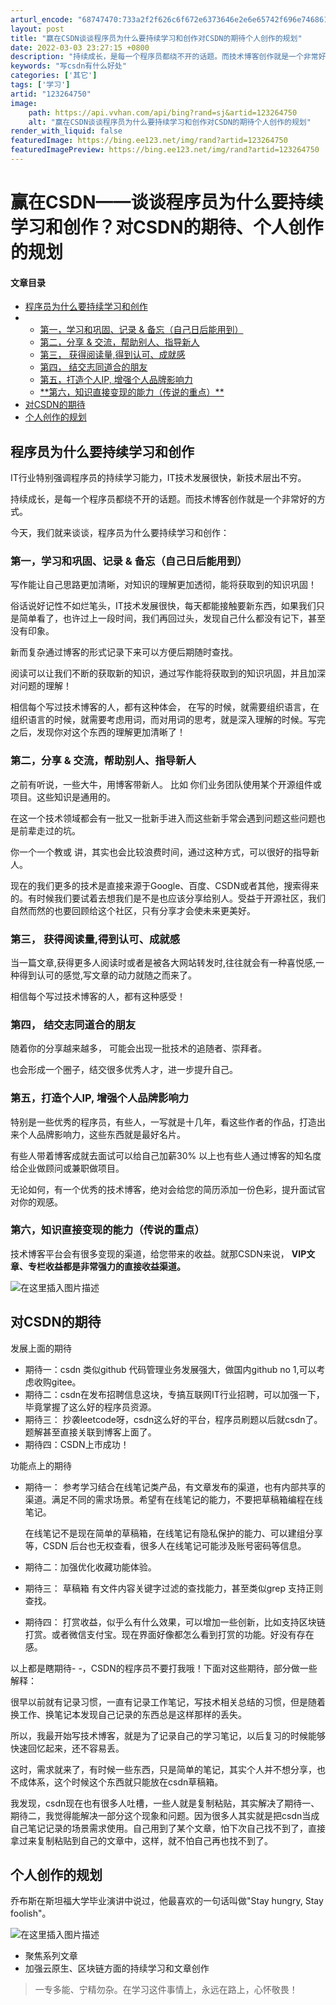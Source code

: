 ```yaml
---
arturl_encode: "68747470:733a2f2f626c6f672e6373646e2e6e65742f696e746861742f:61727469636c652f64657461696c732f313233323634373530"
layout: post
title: "赢在CSDN谈谈程序员为什么要持续学习和创作对CSDN的期待个人创作的规划"
date: 2022-03-03 23:27:15 +0800
description: "持续成长，是每一个程序员都绕不开的话题。而技术博客创作就是一个非常好的方式。今天，我们就来谈谈，程序"
keywords: "写csdn有什么好处"
categories: ['其它']
tags: ['学习']
artid: "123264750"
image:
    path: https://api.vvhan.com/api/bing?rand=sj&artid=123264750
    alt: "赢在CSDN谈谈程序员为什么要持续学习和创作对CSDN的期待个人创作的规划"
render_with_liquid: false
featuredImage: https://bing.ee123.net/img/rand?artid=123264750
featuredImagePreview: https://bing.ee123.net/img/rand?artid=123264750
---
```


# 赢在CSDN——谈谈程序员为什么要持续学习和创作？对CSDN的期待、个人创作的规划

#### 文章目录

* [程序员为什么要持续学习和创作](#_1)
* + [第一，学习和巩固、记录 & 备忘（自己日后能用到）](#___8)
  + [第二，分享 & 交流，帮助别人、指导新人](#___20)
  + [第三， 获得阅读量,得到认可、成就感](#__30)
  + [第四， 结交志同道合的朋友](#__36)
  + [第五，打造个人IP, 增强个人品牌影响力](#IP__41)
  + [\*\*第六，知识直接变现的能力（传说的重点）\*\*](#_49)
* [对CSDN的期待](#CSDN_54)
* [个人创作的规划](#_81)

## 程序员为什么要持续学习和创作

IT行业特别强调程序员的持续学习能力，IT技术发展很快，新技术层出不穷。

持续成长，是每一个程序员都绕不开的话题。而技术博客创作就是一个非常好的方式。

今天，我们就来谈谈，程序员为什么要持续学习和创作：

### 第一，学习和巩固、记录 & 备忘（自己日后能用到）

写作能让自己思路更加清晰，对知识的理解更加透彻，能将获取到的知识巩固！

俗话说好记性不如烂笔头，IT技术发展很快，每天都能接触要新东西，如果我们只是简单看了，也许过上一段时间，我们再回过头，发现自己什么都没有记下，甚至没有印象。

新而复杂通过博客的形式记录下来可以方便后期随时查找。

阅读可以让我们不断的获取新的知识，通过写作能将获取到的知识巩固，并且加深对问题的理解！

相信每个写过技术博客的人，都有这种体会， 在写的时候，就需要组织语言，在组织语言的时候，就需要考虑用词，而对用词的思考，就是深入理解的时候。写完之后，发现你对这个东西的理解更加清晰了！

### 第二，分享 & 交流，帮助别人、指导新人

之前有听说，一些大牛，用博客带新人。 比如 你们业务团队使用某个开源组件或项目。这些知识是通用的。

在这一个技术领域都会有一批又一批新手进入而这些新手常会遇到问题这些问题也是前辈走过的坑。

你一个一个教或 讲，其实也会比较浪费时间，通过这种方式，可以很好的指导新人。

现在的我们更多的技术是直接来源于Google、百度、CSDN或者其他，搜索得来的。有时候我们要试着去想我们是不是也应该分享给别人。受益于开源社区，我们自然而然的也要回顾给这个社区，只有分享才会使未来更美好。

### 第三， 获得阅读量,得到认可、成就感

当一篇文章,获得更多人阅读时或者是被各大网站转发时,往往就会有一种喜悦感,一种得到认可的感觉,写文章的动力就随之而来了。

相信每个写过技术博客的人，都有这种感受！

### 第四， 结交志同道合的朋友

随着你的分享越来越多， 可能会出现一批技术的追随者、崇拜者。
  
也会形成一个圈子，结交很多优秀人才，进一步提升自己。

### 第五，打造个人IP, 增强个人品牌影响力

特别是一些优秀的程序员，有些人，一写就是十几年，看这些作者的作品，打造出来个人品牌影响力，这些东西就是最好名片。

有些人带着博客成就去面试可以给自己加薪30% 以上也有些人通过博客的知名度给企业做顾问或兼职做项目。

无论如何，有一个优秀的技术博客，绝对会给您的简历添加一份色彩，提升面试官对你的观感。

### **第六，知识直接变现的能力（传说的重点）**

技术博客平台会有很多变现的渠道，给您带来的收益。就那CSDN来说，
**VIP文章、专栏收益都是非常强力的直接收益渠道。**

![在这里插入图片描述](https://i-blog.csdnimg.cn/blog_migrate/0d012a0ab1ba32350a6c651988668297.png)

## 对CSDN的期待

发展上面的期待

* 期待一：csdn 类似github 代码管理业务发展强大，做国内github no 1,可以考虑收购gitee。
* 期待二：csdn在发布招聘信息这块，专搞互联网IT行业招聘，可以加强一下，毕竟掌握了这么好的程序员资源。
* 期待三： 抄袭leetcode呀，csdn这么好的平台，程序员刷题以后就csdn了。题解甚至直接关联到博客上面了。
* 期待四：CSDN上市成功！

功能点上的期待

* 期待一： 参考学习结合在线笔记类产品，有文章发布的渠道，也有内部共享的渠道。满足不同的需求场景。希望有在线笔记的能力，不要把草稿箱编程在线笔记。
    
  在线笔记不是现在简单的草稿箱，在线笔记有隐私保护的能力、可以建组分享等，CSDN 后台也无权查看，很多人在线笔记可能涉及账号密码等信息。
* 期待二：加强优化收藏功能体验。
* 期待三： 草稿箱 有文件内容关键字过滤的查找能力，甚至类似grep 支持正则查找。
* 期待四： 打赏收益，似乎么有什么效果，可以增加一些创新，比如支持区块链打赏。或者微信支付宝。现在界面好像都怎么看到打赏的功能。好没有存在感。

以上都是瞎期待- -，CSDN的程序员不要打我哦！下面对这些期待，部分做一些解释：

很早以前就有记录习惯，一直有记录工作笔记，写技术相关总结的习惯，但是随着换工作、换笔记本发现自己记录的东西总是这样那样的丢失。

所以，我最开始写技术博客，就是为了记录自己的学习笔记，以后复习的时候能够快速回忆起来，还不容易丢。

这时，需求就来了，有时候一些东西，只是简单的笔记，其实个人并不想分享，也不成体系，这个时候这个东西就只能放在csdn草稿箱。

我发现，csdn现在也有很多人吐槽，一些人就是复制粘贴，其实解决了期待一、期待二，我觉得能解决一部分这个现象和问题。因为很多人其实就是把csdn当成自己笔记记录的场景需求使用。自己用到了某个文章，怕下次自己找不到了，直接拿过来复制粘贴到自己的文章中，这样，就不怕自己再也找不到了。

## 个人创作的规划

乔布斯在斯坦福大学毕业演讲中说过，他最喜欢的一句话叫做"Stay hungry, Stay foolish"。
  
![在这里插入图片描述](https://i-blog.csdnimg.cn/blog_migrate/7455b685d9455bbc4f9623b5845de7d7.png)

* 聚焦系列文章
* 加强云原生、区块链方面的持续学习和文章创作

> 一专多能、宁精勿杂。在学习这件事情上，永远在路上，心怀敬畏！